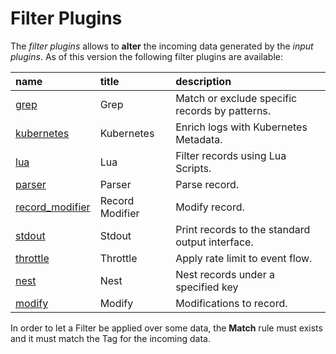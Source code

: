 # Filter Plugins

The _filter plugins_ allows to **alter** the incoming data generated by the _input plugins_. As of this version the following filter plugins are available:

| name | title | description |
| :--- | :--- | :--- |
| [grep](grep.md) | Grep | Match or exclude specific records by patterns. |
| [kubernetes](kubernetes.md) | Kubernetes | Enrich logs with Kubernetes Metadata. |
| [lua](lua.md) | Lua | Filter records using Lua Scripts. |
| [parser](parser.md) | Parser | Parse record. |
| [record\_modifier](record_modifier.md) | Record Modifier | Modify record. |
| [stdout](stdout.md) | Stdout | Print records to the standard output interface. |
| [throttle](throttle.md) | Throttle | Apply rate limit to event flow. |
| [nest](nest.md) | Nest | Nest records under a specified key |
| [modify](modify.md) | Modify | Modifications to record. |

In order to let a Filter be applied over some data, the **Match** rule must exists and it must match the Tag for the incoming data.

